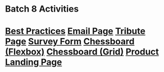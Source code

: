 <!DOCTYPE html>
<html>
  <head>
    <link rel="stylesheet" href="Display.css">
  </head>
  <body>
    <h1>Batch 8 Activities<h1>
        <div class="mainCon">
          <p><a href="https://jansonsiy.github.io/batch8-activities/Activity_1/A1.html">Best Practices</a>
        <a href="https://jansonsiy.github.io/batch8-activities/Activity_2/A2.html">Email Page</a>
        <a href="https://jansonsiy.github.io/batch8-activities/Activity_3/A3.html">Tribute Page</a>
        <a href="https://jansonsiy.github.io/batch8-activities/Activity_4/A4.html">Survey Form</a>
        <a href="https://jansonsiy.github.io/batch8-activities/Activity_5/A5.html">Chessboard (Flexbox)</a>
        <a href="https://jansonsiy.github.io/batch8-activities/Activity_6/A6.html">Chessboard (Grid)</a>
            <a href="https://jansonsiy.github.io/batch8-activities/Activity_7/A7.html">Product Landing Page</a>
      </p>
      </div>  
  </body>
</html>
